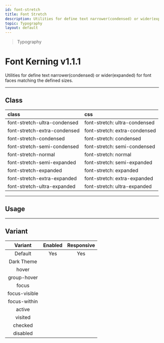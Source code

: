 ```yaml
---
id: font-stretch
title: Font Stretch
description: Utilities for define text narrower(condensed) or wider(expanded) for font faces matching the defined sizes.
topic: Typography
layout: default
---
```


> Typography

# Font Kerning <span class="ml-1 px-2 py-1 text-sm text-gray-600 (dark)text-charcoal-100 bg-gray-300 (dark)bg-gray-600">v1.1.1</span>

Utilities for define text narrower(condensed) or wider(expanded) for font faces matching the defined sizes.

---

## Class

| <span class="px-3 py-1 text-white (dark)text-charcoal-100 bg-charcoal-100 (dark)bg-gray-600 rounded-full">class</span> | <span class="px-3 py-1 text-white (dark)text-charcoal-100 bg-charcoal-100 (dark)bg-gray-600 rounded-full">css</span> |
|:--|:--|
| font-stretch-ultra-condensed | font-stretch: ultra-condensed |
| font-stretch-extra-condensed | font-stretch: extra-condensed |
| font-stretch-condensed | font-stretch: condensed |
| font-stretch-semi-condensed | font-stretch: semi-condensed |
| font-stretch-normal | font-stretch: normal |
| font-stretch-semi-expanded | font-stretch: semi-expanded |
| font-stretch-expanded | font-stretch: expanded |
| font-stretch-extra-expanded | font-stretch: extra-expanded |
| font-stretch-ultra-expanded | font-stretch: ultra-expanded |

<style>
.supports {
  display: block
}
@supports (font-stretch: normal) {
  .supports {
    display: none
  }
}
</style>

<y class="supports mt-4 mx-4 p-3 border-l-8 border-orange-600 text-sm text-orange-600 (dark)text-orange-500 bg-orange-200 (dark)bg-orange-900">
  <span class="pr-1 font-semibold">
    Note:
  </span>
  Your browser does not currently support the utilities.
</y>

---

## Usage


---

## Variant

| <span class="font-semibold underline">Variant</span> | <span class="font-semibold underline">Enabled</span> | <span class="font-semibold underline">Responsive</span> |
|:-:|:-:|:-:|
| Default | Yes | Yes |
| Dark Theme | | |
| hover| | |
| group-hover | | |
| focus | | |
| focus-visible | | |
| focus-within | | |
| active | | |
| visited | | |
| checked | | |
| disabled | | |